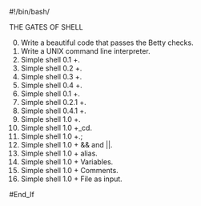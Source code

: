 #!/bin/bash/

THE GATES OF SHELL

0. Write a beautiful code that passes the Betty checks.
1. Write a UNIX command line interpreter.
2. Simple shell 0.1 +.
3. Simple shell 0.2 +.
4. Simple shell 0.3 +.
5. Simple shell 0.4 +.
6. Simple shell 0.1 +.
7. Simple shell 0.2.1 +.
8. Simple shell 0.4.1 +.
9. Simple shell 1.0 +.
10. Simple shell 1.0 +_cd.
11. Simple shell 1.0 +.;
12. Simple shell 1.0 + && and ||.
13. Simple shell 1.0 + alias.
14. Simple shell 1.0 + Variables.
15. Simple shell 1.0 + Comments.
16. Simple shell 1.0 + File as input.

#End_If
